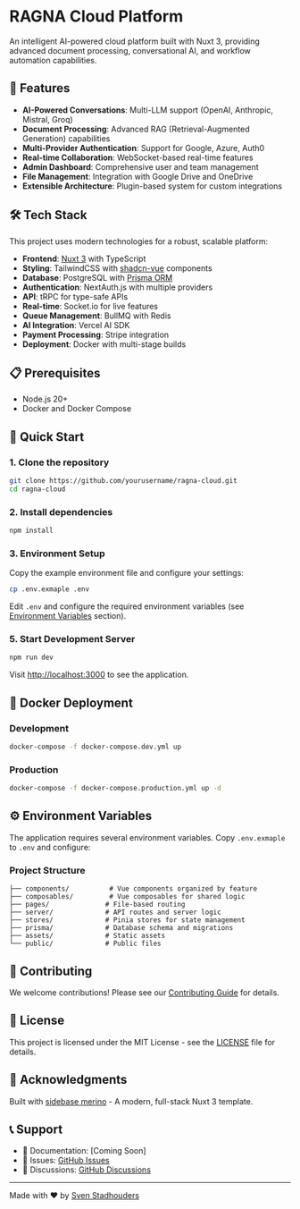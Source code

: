 # RAGNA Cloud Platform

An intelligent AI-powered cloud platform built with Nuxt 3, providing advanced document processing, conversational AI, and workflow automation capabilities.

## 🚀 Features

- **AI-Powered Conversations**: Multi-LLM support (OpenAI, Anthropic, Mistral, Groq)
- **Document Processing**: Advanced RAG (Retrieval-Augmented Generation) capabilities
- **Multi-Provider Authentication**: Support for Google, Azure, Auth0
- **Real-time Collaboration**: WebSocket-based real-time features
- **Admin Dashboard**: Comprehensive user and team management
- **File Management**: Integration with Google Drive and OneDrive
- **Extensible Architecture**: Plugin-based system for custom integrations

## 🛠️ Tech Stack

This project uses modern technologies for a robust, scalable platform:

- **Frontend**: [Nuxt 3](https://nuxt.com) with TypeScript
- **Styling**: TailwindCSS with [shadcn-vue](https://www.shadcn-vue.com/) components
- **Database**: PostgreSQL with [Prisma ORM](https://prisma.io/)
- **Authentication**: NextAuth.js with multiple providers
- **API**: tRPC for type-safe APIs
- **Real-time**: Socket.io for live features
- **Queue Management**: BullMQ with Redis
- **AI Integration**: Vercel AI SDK
- **Payment Processing**: Stripe integration
- **Deployment**: Docker with multi-stage builds

## 📋 Prerequisites

- Node.js 20+
- Docker and Docker Compose

## 🚀 Quick Start

### 1. Clone the repository

```bash
git clone https://github.com/yourusername/ragna-cloud.git
cd ragna-cloud
```

### 2. Install dependencies

```bash
npm install
```

### 3. Environment Setup

Copy the example environment file and configure your settings:

```bash
cp .env.exmaple .env
```

Edit `.env` and configure the required environment variables (see [Environment Variables](#environment-variables) section).

### 5. Start Development Server

```bash
npm run dev
```

Visit [http://localhost:3000](http://localhost:3000) to see the application.

## 🐳 Docker Deployment

### Development

```bash
docker-compose -f docker-compose.dev.yml up
```

### Production

```bash
docker-compose -f docker-compose.production.yml up -d
```

## ⚙️ Environment Variables

The application requires several environment variables. Copy `.env.exmaple` to `.env` and configure:

### Project Structure

```
├── components/          # Vue components organized by feature
├── composables/         # Vue composables for shared logic
├── pages/              # File-based routing
├── server/             # API routes and server logic
├── stores/             # Pinia stores for state management
├── prisma/             # Database schema and migrations
├── assets/             # Static assets
└── public/             # Public files
```

## 🤝 Contributing

We welcome contributions! Please see our [Contributing Guide](CONTRIBUTING.md) for details.

## 📄 License

This project is licensed under the MIT License - see the [LICENSE](LICENSE) file for details.

## 🙏 Acknowledgments

Built with [sidebase merino](https://sidebase.io/) - A modern, full-stack Nuxt 3 template.

## 📞 Support

- 📖 Documentation: [Coming Soon]
- 🐛 Issues: [GitHub Issues](https://github.com/yourusername/ragna-cloud/issues)
- 💬 Discussions: [GitHub Discussions](https://github.com/yourusername/ragna-cloud/discussions)

---

Made with ❤️ by [Sven Stadhouders](https://github.com/yourusername)
